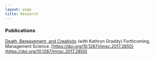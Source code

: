```yaml
---
layout: page
title: Research
---
```


### Publications

[Death, Bereavement, and Creativity](research/graddy-lieberman-death-bereavement-creativity.pdf)
(with Kathryn Graddy)
Forthcoming, Management Science.
[https://doi.org/10.1287/mnsc.2017.2850](https://doi.org/10.1287/mnsc.2017.2850)
